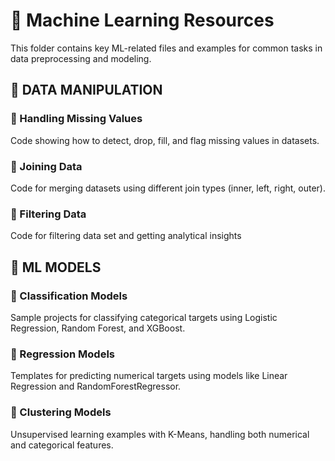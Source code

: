 # 📁 Machine Learning Resources

This folder contains key ML-related files and examples for common tasks in data preprocessing and modeling.

## 📌 DATA MANIPULATION

### 🔹 Handling Missing Values
Code showing how to detect, drop, fill, and flag missing values in datasets.

### 🔹 Joining Data
Code for merging datasets using different join types (inner, left, right, outer).

### 🔹 Filtering Data
Code for filtering data set and getting analytical insights

## 📌 ML MODELS

### 🔹 Classification Models
Sample projects for classifying categorical targets using Logistic Regression, Random Forest, and XGBoost.

### 🔹 Regression Models
Templates for predicting numerical targets using models like Linear Regression and RandomForestRegressor.

### 🔹 Clustering Models
Unsupervised learning examples with K-Means, handling both numerical and categorical features.

